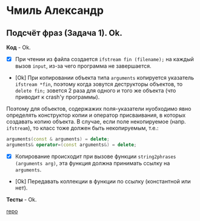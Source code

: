 # Чмиль Александр

## Подсчёт фраз (Задача 1). Ok.

**Код** - Ok.

- [X] При чтении из файла создается `ifstream fin (filename);` на каждый вызов `input`, из-за чего программа не завершается.

- [Ok] При копировании объекта типа `arguments` копируется указатель `ifstream *fin`,
поэтому когда зовутся деструкторы объектов, то `delete fin;` зовется 2 раза для одного и того же объекта (что приводит к crash'у программы).

Поэтому для объектов, содержажих поля-указатели нуобходимо явно определять конструктор копии и оператор присваивания,
в которых создавать копию объекта.
В случае, если поле некопируемое (напр. `ifstream`), то класс тоже должен быть некопируемым, т.е.:
```C++
arguments(const & arguments) = delete;
arguments& operator=(const arguments&) = delete;
```

- [X] Копирование происходит при вызове функции `string2phrases (arguments arg)`, эта функция должна принимать ссылку на `arguments`.

- [Ok] Передавать коллекции в функции по ссылку (константной или нет).

**Тесты** - Ok.



[repo](https://bitbucket.org/chmil_oop/chmil_oop)
